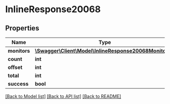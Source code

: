 # InlineResponse20068

## Properties
Name | Type | Description | Notes
------------ | ------------- | ------------- | -------------
**monitors** | [**\Swagger\Client\Model\InlineResponse20068Monitors[]**](InlineResponse20068Monitors.md) |  | [optional] 
**count** | **int** |  | [optional] 
**offset** | **int** |  | [optional] 
**total** | **int** |  | [optional] 
**success** | **bool** |  | [optional] 

[[Back to Model list]](../../README.md#documentation-for-models) [[Back to API list]](../../README.md#documentation-for-api-endpoints) [[Back to README]](../../README.md)

